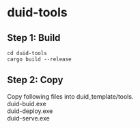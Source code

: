 # duid-tools  
## Step 1: Build  
```
cd duid-tools  
cargo build --release
```
## Step 2: Copy  
Copy following files into duid_template/tools.  
duid-buid.exe  
duid-deploy.exe  
duid-serve.exe  
